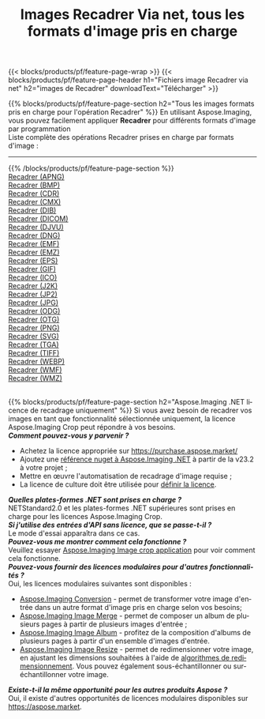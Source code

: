 ﻿---
title: Images Recadrer Via net, tous les formats d'image pris en charge 
weight: 3920
url: /fr/net/crop 
lang: fr
langdirlevel: 2
locales: zh-hans,ja,it,ru,de,es,fr,nl,id,lt,pl,pt,vi,tr,ko,zh-hant,ar,hi,th,sv,cs,uk,he
description: En utilisant Aspose.Imaging, vous pouvez facilement Recadrer images Via net
---

{{< blocks/products/pf/feature-page-wrap >}}
{{< blocks/products/pf/feature-page-header h1="Fichiers image Recadrer via net" h2="images de Recadrer" downloadText="Télécharger" >}}


{{% blocks/products/pf/feature-page-section  h2="Tous les images formats pris en charge pour l'opération Recadrer" %}}
En utilisant Aspose.Imaging, vous pouvez facilement appliquer **Recadrer** pour différents formats d'image par programmation
<br/>
Liste complète des opérations Recadrer prises en charge par formats d'image :
<hr/>
{{% /blocks/products/pf/feature-page-section %}}
<div class="container-fluid productfamilypage bg-gray">
    <div class="convertypes bg-gray agp-content section">
        <div class="container">
		<div class="row other-converters">
		    <div class='col-md-2 other-converter remove-lp remove-rp'><a href="/imaging/fr/net/crop/apng" >Recadrer (APNG)</a></div><div class='col-md-2 other-converter remove-lp remove-rp'><a href="/imaging/fr/net/crop/bmp" >Recadrer (BMP)</a></div><div class='col-md-2 other-converter remove-lp remove-rp'><a href="/imaging/fr/net/crop/cdr" >Recadrer (CDR)</a></div><div class='col-md-2 other-converter remove-lp remove-rp'><a href="/imaging/fr/net/crop/cmx" >Recadrer (CMX)</a></div><div class='col-md-2 other-converter remove-lp remove-rp'><a href="/imaging/fr/net/crop/dib" >Recadrer (DIB)</a></div><div class='col-md-2 other-converter remove-lp remove-rp'><a href="/imaging/fr/net/crop/dicom" >Recadrer (DICOM)</a></div><div class='col-md-2 other-converter remove-lp remove-rp'><a href="/imaging/fr/net/crop/djvu" >Recadrer (DJVU)</a></div><div class='col-md-2 other-converter remove-lp remove-rp'><a href="/imaging/fr/net/crop/dng" >Recadrer (DNG)</a></div><div class='col-md-2 other-converter remove-lp remove-rp'><a href="/imaging/fr/net/crop/emf" >Recadrer (EMF)</a></div><div class='col-md-2 other-converter remove-lp remove-rp'><a href="/imaging/fr/net/crop/emz" >Recadrer (EMZ)</a></div><div class='col-md-2 other-converter remove-lp remove-rp'><a href="/imaging/fr/net/crop/eps" >Recadrer (EPS)</a></div><div class='col-md-2 other-converter remove-lp remove-rp'><a href="/imaging/fr/net/crop/gif" >Recadrer (GIF)</a></div><div class='col-md-2 other-converter remove-lp remove-rp'><a href="/imaging/fr/net/crop/ico" >Recadrer (ICO)</a></div><div class='col-md-2 other-converter remove-lp remove-rp'><a href="/imaging/fr/net/crop/j2k" >Recadrer (J2K)</a></div><div class='col-md-2 other-converter remove-lp remove-rp'><a href="/imaging/fr/net/crop/jp2" >Recadrer (JP2)</a></div><div class='col-md-2 other-converter remove-lp remove-rp'><a href="/imaging/fr/net/crop/jpg" >Recadrer (JPG)</a></div><div class='col-md-2 other-converter remove-lp remove-rp'><a href="/imaging/fr/net/crop/odg" >Recadrer (ODG)</a></div><div class='col-md-2 other-converter remove-lp remove-rp'><a href="/imaging/fr/net/crop/otg" >Recadrer (OTG)</a></div><div class='col-md-2 other-converter remove-lp remove-rp'><a href="/imaging/fr/net/crop/png" >Recadrer (PNG)</a></div><div class='col-md-2 other-converter remove-lp remove-rp'><a href="/imaging/fr/net/crop/svg" >Recadrer (SVG)</a></div><div class='col-md-2 other-converter remove-lp remove-rp'><a href="/imaging/fr/net/crop/tga" >Recadrer (TGA)</a></div><div class='col-md-2 other-converter remove-lp remove-rp'><a href="/imaging/fr/net/crop/tiff" >Recadrer (TIFF)</a></div><div class='col-md-2 other-converter remove-lp remove-rp'><a href="/imaging/fr/net/crop/webp" >Recadrer (WEBP)</a></div><div class='col-md-2 other-converter remove-lp remove-rp'><a href="/imaging/fr/net/crop/wmf" >Recadrer (WMF)</a></div><div class='col-md-2 other-converter remove-lp remove-rp'><a href="/imaging/fr/net/crop/wmz" >Recadrer (WMZ)</a></div>
                </div>
        </div>
    </div>
</div>
<br/>

{{% blocks/products/pf/feature-page-section  h2="Aspose.Imaging .NET licence de recadrage uniquement" %}}
Si vous avez besoin de recadrer vos images en tant que fonctionnalité sélectionnée uniquement, la licence Aspose.Imaging Crop peut répondre à vos besoins. <br/>
<i><b>Comment pouvez-vous y parvenir ?</b></i>
<ul>
<li>
Achetez la licence appropriée sur <a href="https://purchase.aspose.market/">https://purchase.aspose.market/</a>
</li>
<li>
Ajoutez une <a href="https://www.nuget.org/packages/Aspose.Imaging">référence nuget à Aspose.Imaging .NET</a> à partir de la v23.2 à votre projet ;
</li>
<li>
Mettre en œuvre l'automatisation de recadrage d'image requise ;
</li>
<li>
La licence de culture doit être utilisée pour <a href="https://docs.aspose.com/imaging/net/licensing/">définir la licence</a>.
</li>
</ul>
<i><b>Quelles plates-formes .NET sont prises en charge ?</b></i> <br/>
NETStandard2.0 et les plates-formes .NET supérieures sont prises en charge pour les licences Aspose.Imaging Crop.<br/>
<i><b>Si j'utilise des entrées d'API sans licence, que se passe-t-il ?</b></i><br/>
Le mode d'essai apparaîtra dans ce cas.<br/>
<i><b>Pouvez-vous me montrer comment cela fonctionne ?</b></i><br/>
Veuillez essayer <a href="https://products.aspose.app/imaging/fr/image-crop/">Aspose.Imaging Image crop application</a> pour voir comment cela fonctionne.<br/>
<i><b>Pouvez-vous fournir des licences modulaires pour d'autres fonctionnalités ?</b></i><br/>
Oui, les licences modulaires suivantes sont disponibles :<br/>
<ul>
<li>
<a href="https://products.aspose.com/imaging/fr/net/conversion/">Aspose.Imaging Conversion</a> - permet de transformer votre image d'entrée dans un autre format d'image pris en charge selon vos besoins;
</li>
<li>
<a href="https://products.aspose.com/imaging/fr/net/merge/">Aspose.Imaging Image Merge</a> - permet de composer un album de plusieurs pages à partir de plusieurs images d'entrée ;
</li>
<li>
<a href="https://products.aspose.com/imaging/fr/net/merge/">Aspose.Imaging Image Album</a> - profitez de la composition d'albums de plusieurs pages à partir d'un ensemble d'images d'entrée.
</li>
<li>
<a href="https://products.aspose.com/imaging/fr/net/resize/">Aspose.Imaging Image Resize</a> - permet de redimensionner votre image, en ajustant les dimensions souhaitées à l'aide de <a href="https://reference.aspose.com/imaging/net/aspose.imaging/resizetype/">algorithmes de redimensionnement</a>. Vous pouvez également sous-échantillonner ou sur-échantillonner votre image.
</li>
</ul>
<i><b>Existe-t-il la même opportunité pour les autres produits Aspose ?</b></i><br/>
Oui, il existe d'autres opportunités de licences modulaires disponibles sur <a href="https://aspose.market">https://aspose.market</a>.
